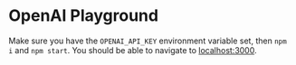 # OpenAI Playground

Make sure you have the `OPENAI_API_KEY` environment variable set, then `npm i` and `npm start`. You should be able to
navigate to [localhost:3000](http://localhost:3000).
